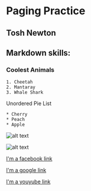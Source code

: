 # Paging Practice

## Tosh Newton

## Markdown skills:

### Coolest Animals

	1. Cheetah
	2. Mantaray
	3. Whale Shark

Unordered Pie List

	* Cherry
	* Peach
	* Apple


![alt text](http://www.enzospizzashack.com/images/box1.jpg  "Pizza!")

![alt text](https://www.wholefoodsmarket.com/sites/default/files/styles/header_recipe/public/media/1138-1.jpg?itok=e5x91VQk   "Text 2")


[I'm a facebook link](https://www.facebook.com)

[I'm a google link](https://www.google.com)

[I'm a youyube link](https://www.youtube.com)

